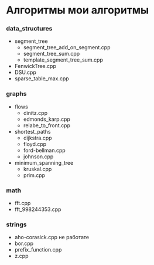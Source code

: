 # Алгоритмы мои алгоритмы

### data_structures
- segment_tree
  - segment_tree_add_on_segment.cpp
  - segment_tree_sum.cpp
  - template_segment_tree_sum.cpp
- FenwickTree.cpp
- DSU.cpp
- sparse_table_max.cpp

### graphs
- flows
  - dinitz.cpp
  - edmonds_karp.cpp
  - relabe_to_front.cpp
- shortest_paths
  - dijkstra.cpp
  - floyd.cpp
  - ford-bellman.cpp
  - johnson.cpp
- minimum_spanning_tree
  - kruskal.cpp
  - prim.cpp
  
### math
- fft.cpp
- fft_998244353.cpp
### strings
- aho-corasick.cpp не работате
- bor.cpp
- prefix_function.cpp
- z.cpp
